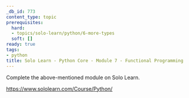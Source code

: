 ```yaml
---
_db_id: 773
content_type: topic
prerequisites:
  hard:
  - topics/solo-learn/python/6-more-types
  soft: []
ready: true
tags:
- python
title: Solo Learn - Python Core - Module 7 - Functional Programming
---
```


Complete the above-mentioned module on Solo Learn.

https://www.sololearn.com/Course/Python/